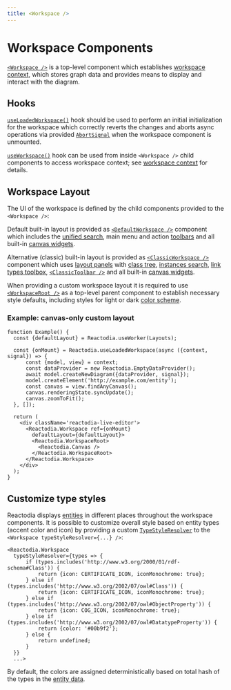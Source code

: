 ```yaml
---
title: <Workspace />
---
```


# Workspace Components

[`<Workspace />`](/docs/api/workspace/classes/Workspace) is a top-level component which establishes [workspace context](/docs/api/workspace/interfaces/WorkspaceContext), which stores graph data and provides means to display and interact with the diagram.

## Hooks

[`useLoadedWorkspace()`](/docs/api/workspace/functions/useLoadedWorkspace) hook should be used to perform an initial initialization for the workspace which correctly reverts the changes and aborts async operations via provided [`AbortSignal`](https://developer.mozilla.org/en-US/docs/Web/API/AbortSignal) when the workspace component is unmounted.

[`useWorkspace()`](/docs/api/workspace/functions/useWorkspace) hook can be used from inside `<Workspace />` child components to access workspace context; see [workspace context](/docs/concepts/workspace-context.md) for details.

## Workspace Layout

The UI of the workspace is defined by the child components provided to the `<Workspace />`:

Default built-in layout is provided as [`<DefaultWorkspace />`](/docs/api/workspace/functions/DefaultWorkspace) component which includes the [unified search](/docs/components/unified-search.md), main menu and action [toolbars](/docs/components/toolbar.md) and all built-in [canvas widgets](/docs/components/canvas.md).

Alternative (classic) built-in layout is provided as [`<ClassicWorkspace />`](/docs/api/workspace/functions/ClassicWorkspace) component which uses [layout panels](/docs/components/workspace-layout-panels.md) with [class tree](/docs/components/class-tree.md), [instances search](/docs/components/instances-search.md), [link types toolbox](/docs/components/link-types-toolbox.md), [`<ClassicToolbar />`](/docs/api/workspace/functions/ClassicToolbar) and all built-in [canvas widgets](/docs/components/canvas.md).

When providing a custom workspace layout it is required to use [`<WorkspaceRoot />`](/docs/api/workspace/functions/WorkspaceRoot) as a top-level parent component to establish necessary style defaults, including styles for light or dark [color scheme](/docs/concepts/design-system.mdx).

### Example: canvas-only custom layout

```tsx live
function Example() {
  const {defaultLayout} = Reactodia.useWorker(Layouts);

  const {onMount} = Reactodia.useLoadedWorkspace(async ({context, signal}) => {
      const {model, view} = context;
      const dataProvider = new Reactodia.EmptyDataProvider();
      await model.createNewDiagram({dataProvider, signal});
      model.createElement('http://example.com/entity');
      const canvas = view.findAnyCanvas();
      canvas.renderingState.syncUpdate();
      canvas.zoomToFit();
  }, []);

  return (
    <div className='reactodia-live-editor'>
      <Reactodia.Workspace ref={onMount}
        defaultLayout={defaultLayout}>
        <Reactodia.WorkspaceRoot>
          <Reactodia.Canvas />
        </Reactodia.WorkspaceRoot>
      </Reactodia.Workspace>
    </div>
  );
}
```

## Customize type styles

Reactodia displays [entities](/docs/concepts/graph-model.md) in different places throughout the workspace components. It is possible to customize overall style based on entity types (accent color and icon) by providing a custom [`TypeStyleResolver`](/docs/api/workspace/type-aliases/TypeStyleResolver.md) to the `<Workspace typeStyleResolver={...} />`:

```tsx
<Reactodia.Workspace
  typeStyleResolver={types => {
      if (types.includes('http://www.w3.org/2000/01/rdf-schema#Class')) {
          return {icon: CERTIFICATE_ICON, iconMonochrome: true};
      } else if (types.includes('http://www.w3.org/2002/07/owl#Class')) {
          return {icon: CERTIFICATE_ICON, iconMonochrome: true};
      } else if (types.includes('http://www.w3.org/2002/07/owl#ObjectProperty')) {
          return {icon: COG_ICON, iconMonochrome: true};
      } else if (types.includes('http://www.w3.org/2002/07/owl#DatatypeProperty')) {
          return {color: '#00b9f2'};
      } else {
          return undefined;
      }
  }}
  ...>
```

By default, the colors are assigned deterministically based on total hash of the types in the [entity data](/docs/api/workspace/interfaces/ElementModel.md).
